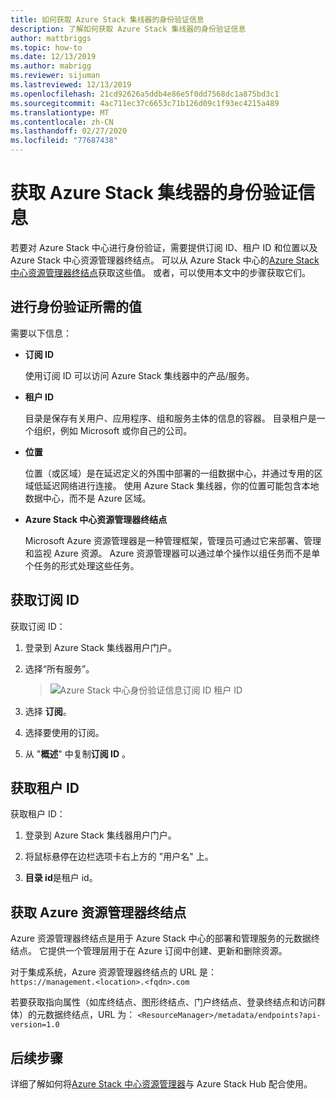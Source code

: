 ```yaml
---
title: 如何获取 Azure Stack 集线器的身份验证信息
description: 了解如何获取 Azure Stack 集线器的身份验证信息
author: mattbriggs
ms.topic: how-to
ms.date: 12/13/2019
ms.author: mabrigg
ms.reviewer: sijuman
ms.lastreviewed: 12/13/2019
ms.openlocfilehash: 21cd92626a5ddb4e86e5f0dd7568dc1a875bd3c1
ms.sourcegitcommit: 4ac711ec37c6653c71b126d09c1f93ec4215a489
ms.translationtype: MT
ms.contentlocale: zh-CN
ms.lasthandoff: 02/27/2020
ms.locfileid: "77687438"
---
```

# <a name="get-authentication-information-for-azure-stack-hub"></a>获取 Azure Stack 集线器的身份验证信息

若要对 Azure Stack 中心进行身份验证，需要提供订阅 ID、租户 ID 和位置以及 Azure Stack 中心资源管理器终结点。 可以从 Azure Stack 中心的[Azure Stack 中心资源管理器终结点](https://docs.microsoft.com/azure-stack/user/azure-stack-version-profiles-ruby?view=azs-1910#the-azure-stack-hub-resource-manager-endpoint)获取这些值。 或者，可以使用本文中的步骤获取它们。

## <a name="values-needed-to-authenticate"></a>进行身份验证所需的值

需要以下信息：

-   **订阅 ID**  

    使用订阅 ID 可以访问 Azure Stack 集线器中的产品/服务。

-   **租户 ID**

    目录是保存有关用户、应用程序、组和服务主体的信息的容器。 目录租户是一个组织，例如 Microsoft 或你自己的公司。

-   **位置**

    位置（或区域）是在延迟定义的外围中部署的一组数据中心，并通过专用的区域低延迟网络进行连接。 使用 Azure Stack 集线器，你的位置可能包含本地数据中心，而不是 Azure 区域。

-   **Azure Stack 中心资源管理器终结点**

    Microsoft Azure 资源管理器是一种管理框架，管理员可通过它来部署、管理和监视 Azure 资源。 Azure 资源管理器可以通过单个操作以组任务而不是单个任务的形式处理这些任务。

## <a name="get-the-subscription-id"></a>获取订阅 ID

获取订阅 ID：

1.  登录到 Azure Stack 集线器用户门户。

2.  选择“所有服务”。

    > ![Azure Stack 中心身份验证信息订阅 ID 租户 ID](./media/authenticate-azure-stack-hub/azure-stack-hub-auth-info.png)

3.  选择 **订阅**。

4.  选择要使用的订阅。

5.  从 "**概述**" 中复制**订阅 ID** 。

## <a name="get-the-tenant-id"></a>获取租户 ID

获取租户 ID：

1.  登录到 Azure Stack 集线器用户门户。

2.  将鼠标悬停在边栏选项卡右上方的 "用户名" 上。

3.  **目录 id**是租户 id。

## <a name="get-the-azure-resource-manager-endpoint"></a>获取 Azure 资源管理器终结点

Azure 资源管理器终结点是用于 Azure Stack 中心的部署和管理服务的元数据终结点。 它提供一个管理层用于在 Azure 订阅中创建、更新和删除资源。

对于集成系统，Azure 资源管理器终结点的 URL 是：<br>`https://management.<location>.<fqdn>.com`

若要获取指向属性（如库终结点、图形终结点、门户终结点、登录终结点和访问群体）的元数据终结点，URL 为： `<ResourceManager>/metadata/endpoints?api-version=1.0`

## <a name="next-steps"></a>后续步骤

详细了解如何将[Azure Stack 中心资源管理器](https://docs.microsoft.com/azure-stack/user/azure-stack-version-profiles?view=azs-1910)与 Azure Stack Hub 配合使用。
